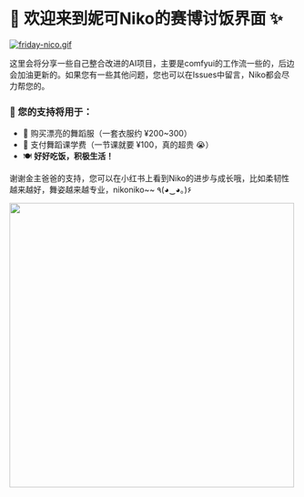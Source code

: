 
# 🌟 欢迎来到妮可Niko的赛博讨饭界面 ✨

[![friday-nico.gif](https://i.postimg.cc/d0Wt78nk/friday-nico.gif)](https://postimg.cc/FfLQ8kMN)

这里会将分享一些自己整合改进的AI项目，主要是comfyui的工作流一些的，后边会加油更新的。如果您有一些其他问题，您也可以在Issues中留言，Niko都会尽力帮您的。

### 💖 您的支持将用于：
- 👗 购买漂亮的舞蹈服（一套衣服约 ¥200~300）
- 💃 支付舞蹈课学费（一节课就要 ¥100，真的超贵 😭）
- 🍽️ **好好吃饭，积极生活！**

谢谢金主爸爸的支持，您可以在小红书上看到Niko的进步与成长哦，比如柔韧性越来越好，舞姿越来越专业，nikoniko~~ ٩(◕‿◕｡)۶

<img src="https://i.postimg.cc/cCtqL35S/image.jpg" width="500px">
